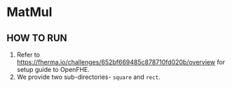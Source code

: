 # MatMul

## HOW TO RUN
1. Refer to https://fherma.io/challenges/652bf669485c878710fd020b/overview for setup guide to OpenFHE.
2. We provide two sub-directories- `square` and `rect`.
